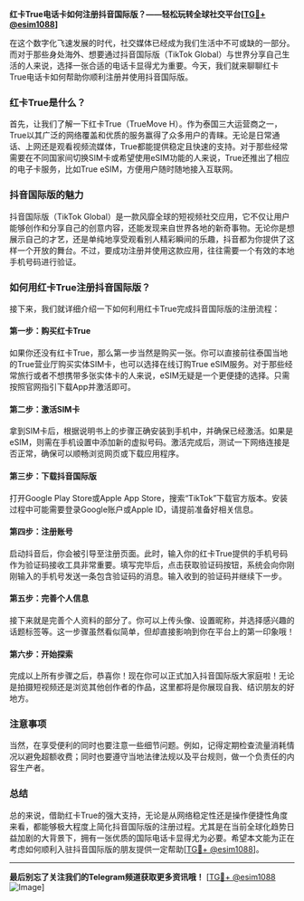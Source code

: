 **红卡True电话卡如何注册抖音国际版？——轻松玩转全球社交平台[[TG💪+ @esim1088](https://t.me/s/esim1088)]**

在这个数字化飞速发展的时代，社交媒体已经成为我们生活中不可或缺的一部分。而对于那些身处海外、想要通过抖音国际版（TikTok Global）与世界分享自己生活的人来说，选择一张合适的电话卡显得尤为重要。今天，我们就来聊聊红卡True电话卡如何帮助你顺利注册并使用抖音国际版。

### 红卡True是什么？

首先，让我们了解一下红卡True（TrueMove H）。作为泰国三大运营商之一，True以其广泛的网络覆盖和优质的服务赢得了众多用户的青睐。无论是日常通话、上网还是观看视频流媒体，True都能提供稳定且快速的支持。对于那些经常需要在不同国家间切换SIM卡或希望使用eSIM功能的人来说，True还推出了相应的电子卡服务，比如True eSIM，方便用户随时随地接入互联网。

### 抖音国际版的魅力

抖音国际版（TikTok Global）是一款风靡全球的短视频社交应用，它不仅让用户能够创作和分享自己的创意内容，还能发现来自世界各地的新奇事物。无论你是想展示自己的才艺，还是单纯地享受观看别人精彩瞬间的乐趣，抖音都为你提供了这样一个开放的舞台。不过，要成功注册并使用这款应用，往往需要一个有效的本地手机号码进行验证。

### 如何用红卡True注册抖音国际版？

接下来，我们就详细介绍一下如何利用红卡True完成抖音国际版的注册流程：

#### 第一步：购买红卡True

如果你还没有红卡True，那么第一步当然是购买一张。你可以直接前往泰国当地的True营业厅购买实体SIM卡，也可以选择在线订购True eSIM服务。对于那些经常旅行或者不想携带多张实体卡的人来说，eSIM无疑是一个更便捷的选择。只需按照官网指引下载App并激活即可。

#### 第二步：激活SIM卡

拿到SIM卡后，根据说明书上的步骤正确安装到手机中，并确保已经激活。如果是eSIM，则需在手机设置中添加新的虚拟号码。激活完成后，测试一下网络连接是否正常，确保可以顺畅浏览网页或下载应用程序。

#### 第三步：下载抖音国际版

打开Google Play Store或Apple App Store，搜索“TikTok”下载官方版本。安装过程中可能需要登录Google账户或Apple ID，请提前准备好相关信息。

#### 第四步：注册账号

启动抖音后，你会被引导至注册页面。此时，输入你的红卡True提供的手机号码作为验证码接收工具非常重要。填写完毕后，点击获取验证码按钮，系统会向你刚刚输入的手机号发送一条包含验证码的消息。输入收到的验证码并继续下一步。

#### 第五步：完善个人信息

接下来就是完善个人资料的部分了。你可以上传头像、设置昵称，并选择感兴趣的话题标签等。这一步骤虽然看似简单，但却直接影响到你在平台上的第一印象哦！

#### 第六步：开始探索

完成以上所有步骤之后，恭喜你！现在你可以正式加入抖音国际版大家庭啦！无论是拍摄短视频还是浏览其他创作者的作品，这里都将是你展现自我、结识朋友的好地方。

### 注意事项

当然，在享受便利的同时也要注意一些细节问题。例如，记得定期检查流量消耗情况以避免超额收费；同时也要遵守当地法律法规以及平台规则，做一个负责任的内容生产者。

### 总结

总的来说，借助红卡True的强大支持，无论是从网络稳定性还是操作便捷性角度来看，都能够极大程度上简化抖音国际版的注册过程。尤其是在当前全球化趋势日益加剧的大背景下，拥有一张优质的国际电话卡显得尤为必要。希望本文能为正在考虑如何顺利入驻抖音国际版的朋友提供一定帮助[[TG💪+ @esim1088](https://t.me/s/esim1088)]。

---

**最后别忘了关注我们的Telegram频道获取更多资讯哦！** [[TG💪+ @esim1088](https://t.me/s/esim1088) ![Image](https://i.postimg.cc/4NQfJmqS/Snipaste-2025-05-13-00-14-12.png)]